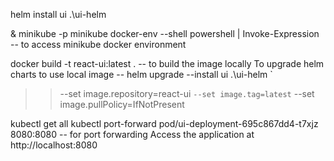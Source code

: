 
helm install ui .\ui-helm

& minikube -p minikube docker-env --shell powershell | Invoke-Expression -- to access minikube docker environment 

docker build -t react-ui:latest . -- to build the image locally 
To upgrade helm charts to use local image -- helm upgrade --install ui .\ui-helm `
>>   --set image.repository=react-ui `
>>   --set image.tag=latest `
>>   --set image.pullPolicy=IfNotPresent

kubectl get all
kubectl port-forward pod/ui-deployment-695c867dd4-t7xjz 8080:8080 -- for port forwarding 
Access the application at http://localhost:8080